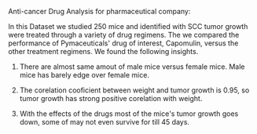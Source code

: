Anti-cancer Drug Analysis for pharmaceutical company:

In this Dataset we studied 250 mice and identified with SCC tumor growth were treated through a variety of drug regimens. The we compared the performance of Pymaceuticals' drug of interest, Capomulin, versus the other treatment regimens. We found the following insights. 

1) There are almost same amout of male mice versus female mice. Male mice has barely edge over female mice.

2) The corelation cooficient between weight and tumor growth is 0.95, so tumor growth has strong positive corelation with      weight. 

3) With the effects of the drugs most of the mice's tumor growth goes down, some of may not even survive for till 45 days.
